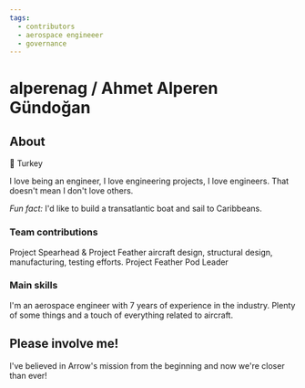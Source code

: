 ```yaml
---
tags:
  - contributors
  - aerospace engineeer
  - governance
---
```


# alperenag / Ahmet Alperen Gündoğan

## About

📍 Turkey

I love being an engineer, I love engineering projects, I love engineers. That doesn't mean I don't love others.

*Fun fact:* I'd like to build a transatlantic boat and sail to Caribbeans. 

### Team contributions

Project Spearhead & Project Feather aircraft design, structural design, manufacturing, testing efforts.
Project Feather Pod Leader

### Main skills

I'm an aerospace engineer with 7 years of experience in the industry. Plenty of some things and a touch of everything related to aircraft.

## Please involve me!

I've believed in Arrow's mission from the beginning and now we're closer than ever!
